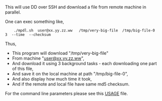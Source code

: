 This will use DD over SSH and download a file from remote machine in parallel.

One can exec something like,

```
    ./mpdl.sh  user@xx.yy.zz.ww   /tmp/very-big-file  /tmp/big-file-0  3  --time  --checksum
```

Thus,
* This program will download "/tmp/very-big-file"
* From machine "user@xx.yy.zz.ww",
* And download it using 3 background tasks - each downloading one part of this file,
* And save it on the local machine at path "/tmp/big-file-0",
* And also display how much time it took,
* And if the remote and local file have same md5 checksum.

For the command line parameters please see this [USAGE](usage.txt) file.

